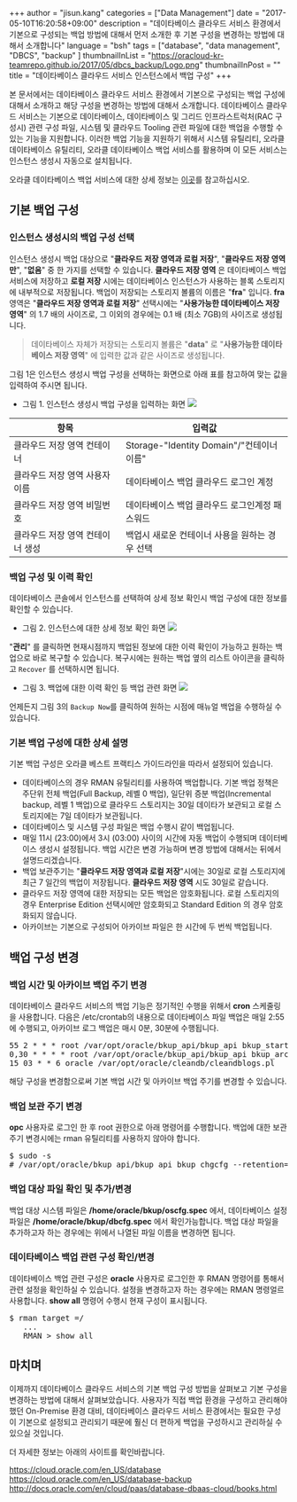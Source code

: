 +++
author = "jisun.kang"
categories = ["Data Management"]
date = "2017-05-10T16:20:58+09:00"
description = "데이타베이스 클라우드 서비스 환경에서 기본으로 구성되는 백업 방법에 대해서 먼저 소개한 후 기본 구성을 변경하는 방법에 대해서 소개합니다"
language = "bsh"
tags = ["database", "data management", "DBCS", "backup" ]
thumbnailInList = "https://oracloud-kr-teamrepo.github.io/2017/05/dbcs_backup/Logo.png"
thumbnailInPost = ""
title = "데이타베이스 클라우드 서비스 인스턴스에서 백업 구성"
+++

본 문서에서는 데이타베이스 클라우드 서비스 환경에서 기본으로 구성되는 백업 구성에 대해서 소개하고 해당 구성을 변경하는 방법에 대해서 소개합니다.
데이타베이스 클라우드 서비스는 기본으로 데이타베이스, 데이타베이스 및 그리드 인프라스트럭처(RAC 구성시) 관련 구성 파일, 시스템 및 클라우드 Tooling 관련 파일에 대한 백업을 수행할 수 있는 기능을 지원합니다. 이러한 백업 기능을 지원하기 위해서 시스템 유틸리티, 오라클 데이타베이스 유틸리티, 오라클 데이타베이스 백업 서비스를 활용하며 이 모든 서비스는 인스턴스 생성시 자동으로 설치됩니다.

오라클 데이타베이스 백업 서비스에 대한 상세 정보는 <a href="/post/obcs/">이곳</a>를 참고하십시오.

## 기본 백업 구성

### 인스턴스 생성시의 백업 구성 선택

인스턴스 생성시 백업 대상으로 "__클라우드 저장 영역과 로컬 저장__", "__클라우드 저장 영역만__", "__없음__"  중 한 가지를 선택할 수 있습니다. __클라우드 저장 영역__ 은 데이타베이스 백업 서비스에 저장하고 __로컬 저장__ 시에는 데이타베이스 인스턴스가 사용하는 블록 스토리지에 내부적으로 저장됩니다. 백업이 저장되는 스토리지 볼륨의 이름은 "__fra__" 입니다. __fra__ 영역은 "__클라우드 저장 영역과 로컬 저장__" 선택시에는 "__사용가능한 데이타베이스 저장 영역__" 의 1.7 배의 사이즈로, 그 이외의 경우에는 0.1 배 (최소 7GB)의 사이즈로 생성됩니다.

> 데이타베이스 자체가 저장되는 스토리지 볼륨은 "__data__" 로 "__사용가능한 데이타베이스 저장 영역__" 에 입력한 값과 같은 사이즈로  생성됩니다.

그림 1은 인스턴스 생성시 백업 구성을 선택하는 화면으로 아래 표를 참고하여 맞는 값을 입력하여 주시면 됩니다.

- 그림 1. 인스턴스 생성시 백업 구성을 입력하는 화면
![](https://oracloud-kr-teamrepo.github.io/2017/05/dbcs_backup/dbcs-creation1.PNG)

| 항목 | 입력값 |
| ------ | ------ |
| 클라우드 저장 영역 컨테이너 | Storage-"Identity Domain"/"컨테이너 이름" |
| 클라우드 저장 영역 사용자 이름	| 데이타베이스 백업 클라우드 로그인 계정 |
| 클라우드 저장 영역 비밀번호 | 데이타베이스 백업 클라우드 로그인계정 패스워드 |
| 클라우드 저장 영역 컨테이너 생성 | 백업시 새로운 컨테이너 사용을 원하는 경우 선택 |

### 백업 구성 및 이력 확인

데이타베이스 콘솔에서 인스턴스를 선택하여 상세 정보 확인시 백업 구성에 대한 정보를 확인할 수 있습니다.

- 그림 2. 인스턴스에 대한 상세 정보 확인 화면
![](https://oracloud-kr-teamrepo.github.io/2017/05/dbcs_backup/DBCS-status.PNG)

"__관리__" 를 클릭하면 현재시점까지 백업된 정보에 대한 이력 확인이 가능하고 원하는 백업으로 바로 복구할 수 있습니다. 복구시에는 원하는 백업 옆의 리스트 아이콘을 클릭하고 ```Recover``` 를 선택하시면 됩니다.

- 그림 3. 백업에 대한 이력 확인 등 백업 관련 화면
![](https://oracloud-kr-teamrepo.github.io/2017/05/dbcs_backup/backup-history.PNG)

언제든지 그림 3의 ```Backup Now```를 클릭하여 원하는 시점에 매뉴얼 백업을 수행하실 수 있습니다.

### 기본 백업 구성에 대한 상세 설명

기본 백업 구성은 오라클 베스트 프랙티스 가이드라인을 따라서 설정되어 있습니다.

- 데이타베이스의 경우 RMAN 유틸리티를 사용하여 백업합니다. 기본 백업 정책은 주단위 전체 백업(Full Backup, 레벨 0 백업), 일단위 증분 백업(Incremental backup, 레벨 1 백업)으로 클라우드 스토리지는 30일 데이타가 보관되고 로컬 스토리지에는 7일 데이타가 보관됩니다.
- 데이타베이스 및 시스템 구성 파일은 백업 수행시 같이 백업됩니다.
- 매일 11시 (23:00)에서 3시 (03:00) 사이의 시간에 자동 백업이 수행되며 데이터베이스 생성시 설정됩니다. 백업 시간은 변경 가능하며 변경 방법에 대해서는 뒤에서 설명드리겠습니다.
- 백업 보관주기는 "__클라우드 저장 영역과 로컬 저장__"시에는 30일로 로컬 스토리지에 최근 7 일간의 백업이 저장됩니다. __클라우드 저장 영역__ 시도 30일로 같습니다.
- 클라우드 저장 영역에 대한 저장되는 모든 백업은 암호화됩니다. 로컬 스토리지의 경우 Enterprise Edition 선택시에만 암호화되고 Standard Edition 의 경우 암호화되지 않습니다.
- 아카이브는 기본으로 구성되어 아카이브 파일은 한 시간에 두 번씩 백업됩니다.

## 백업 구성 변경

### 백업 시간 및 아카이브 백업 주기 변경

데이타베이스 클라우드 서비스의 백업 기능은 정기적인 수행을 위해서 __cron__ 스케줄링을 사용합니다. 다음은 /etc/crontab의 내용으로 데이타베이스 파일 백업은 매일 2:55에 수행되고, 아카이브 로그 백업은 매시 0분, 30분에 수행됩니다.

<pre class="prettyprint">
55 2 * * * root /var/opt/oracle/bkup_api/bkup_api bkup_start --dbname=ORCL
0,30 * * * * root /var/opt/oracle/bkup_api/bkup_api bkup_archlogs --dbname=ORCL
15 03 * * 6 oracle /var/opt/oracle/cleandb/cleandblogs.pl
</pre>

해당 구성을 변경함으로써 기본 백업 시간 및 아카이브 백업 주기를 변경할 수 있습니다.

### 백업 보관 주기 변경

__opc__ 사용자로 로그인 한 후 root 권한으로 아래 명령어를 수행합니다. 백업에 대한 보관주기 변경시에는 rman 유틸리티를 사용하지 않아야 합니다.

<pre class="prettyprint">
$ sudo -s
# /var/opt/oracle/bkup_api/bkup_api bkup_chgcfg --retention=days
</pre>

### 백업 대상 파일 확인 및 추가/변경

백업 대상 시스템 파일은 __/home/oracle/bkup/oscfg.spec__ 에서, 데이타베이스 설정 파일은 __/home/oracle/bkup/dbcfg.spec__ 에서 확인가능합니다. 백업 대상 파일을 추가하고자 하는 경우에는 위에서 나열된 파일 이름을 변경하면 됩니다.

### 데이타베이스 백업 관련 구성 확인/변경

데이타베이스 백업 관련 구성은 __oracle__ 사용자로 로그인한 후 RMAN 명령어를 통해서 관련 설정을 확인하실 수 있습니다. 설정을 변경하고자 하는 경우에는 RMAN 명령얼르 사용합니다. __show all__  명령어 수행시 현재 구성이 표시됩니다.

<pre class="prettyprint">
$ rman target =/
   ...
   RMAN > show all
</pre>

## 마치며

이제까지 데이타베이스 클라우드 서비스의 기본 백업 구성 방법을 살펴보고 기본 구성을 변경하는 방법에 대해서 살펴보았습니다. 사용자가 직접 백업 환경을 구성하고 관리해야 했던 On-Premise 환경 대비, 데이타베이스 클라우드 서비스 환경에서는 필요한 구성이 기본으로 설정되고 관리되기 때문에 훨신 더 편하게 백업을 구성하시고 관리하실 수 있으실 것입니다.

더 자세한 정보는 아래의 사이트를 확인바랍니다.

https://cloud.oracle.com/en_US/database <br />
https://cloud.oracle.com/en_US/database-backup <br />
http://docs.oracle.com/en/cloud/paas/database-dbaas-cloud/books.html
